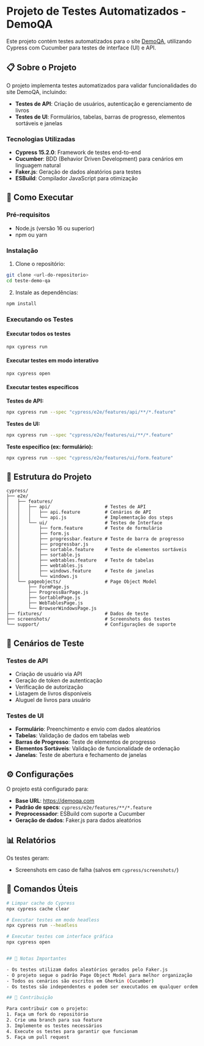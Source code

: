 # Projeto de Testes Automatizados - DemoQA

Este projeto contém testes automatizados para o site [DemoQA](https://demoqa.com), utilizando Cypress com Cucumber para testes de interface (UI) e API.

## 📋 Sobre o Projeto

O projeto implementa testes automatizados para validar funcionalidades do site DemoQA, incluindo:

- **Testes de API**: Criação de usuários, autenticação e gerenciamento de livros
- **Testes de UI**: Formulários, tabelas, barras de progresso, elementos sortáveis e janelas

### Tecnologias Utilizadas

- **Cypress 15.2.0**: Framework de testes end-to-end
- **Cucumber**: BDD (Behavior Driven Development) para cenários em linguagem natural
- **Faker.js**: Geração de dados aleatórios para testes
- **ESBuild**: Compilador JavaScript para otimização

## 🚀 Como Executar

### Pré-requisitos

- Node.js (versão 16 ou superior)
- npm ou yarn

### Instalação

1. Clone o repositório:
```bash
git clone <url-do-repositorio>
cd teste-demo-qa
```

2. Instale as dependências:
```bash
npm install
```

### Executando os Testes

#### Executar todos os testes
```bash
npx cypress run
```

#### Executar testes em modo interativo
```bash
npx cypress open
```

#### Executar testes específicos

**Testes de API:**
```bash
npx cypress run --spec "cypress/e2e/features/api/**/*.feature"
```

**Testes de UI:**
```bash
npx cypress run --spec "cypress/e2e/features/ui/**/*.feature"
```

**Teste específico (ex: formulário):**
```bash
npx cypress run --spec "cypress/e2e/features/ui/form.feature"
```

## 📁 Estrutura do Projeto

```
cypress/
├── e2e/
│   ├── features/
│   │   ├── api/                    # Testes de API
│   │   │   ├── api.feature         # Cenários de API
│   │   │   └── api.js              # Implementação dos steps
│   │   └── ui/                     # Testes de Interface
│   │       ├── form.feature        # Teste de formulário
│   │       ├── form.js
│   │       ├── progressbar.feature # Teste de barra de progresso
│   │       ├── progressbar.js
│   │       ├── sortable.feature    # Teste de elementos sortáveis
│   │       ├── sortable.js
│   │       ├── webtables.feature   # Teste de tabelas
│   │       ├── webtables.js
│   │       ├── windows.feature     # Teste de janelas
│   │       └── windows.js
│   └── pageobjects/                # Page Object Model
│       ├── FormPage.js
│       ├── ProgressBarPage.js
│       ├── SortablePage.js
│       ├── WebTablesPage.js
│       └── BrowserWindowsPage.js
├── fixtures/                       # Dados de teste
├── screenshots/                    # Screenshots dos testes
└── support/                        # Configurações de suporte
```

## 🧪 Cenários de Teste

### Testes de API
- Criação de usuário via API
- Geração de token de autenticação
- Verificação de autorização
- Listagem de livros disponíveis
- Aluguel de livros para usuário

### Testes de UI
- **Formulário**: Preenchimento e envio com dados aleatórios
- **Tabelas**: Validação de dados em tabelas web
- **Barras de Progresso**: Teste de elementos de progresso
- **Elementos Sortáveis**: Validação de funcionalidade de ordenação
- **Janelas**: Teste de abertura e fechamento de janelas

## ⚙️ Configurações

O projeto está configurado para:
- **Base URL**: https://demoqa.com
- **Padrão de specs**: `cypress/e2e/features/**/*.feature`
- **Preprocessador**: ESBuild com suporte a Cucumber
- **Geração de dados**: Faker.js para dados aleatórios

## 📊 Relatórios

Os testes geram:
- Screenshots em caso de falha (salvos em `cypress/screenshots/`)


## 🔧 Comandos Úteis

```bash
# Limpar cache do Cypress
npx cypress cache clear

# Executar testes em modo headless
npx cypress run --headless

# Executar testes com interface gráfica
npx cypress open


## 📝 Notas Importantes

- Os testes utilizam dados aleatórios gerados pelo Faker.js
- O projeto segue o padrão Page Object Model para melhor organização
- Todos os cenários são escritos em Gherkin (Cucumber)
- Os testes são independentes e podem ser executados em qualquer ordem

## 🤝 Contribuição

Para contribuir com o projeto:
1. Faça um fork do repositório
2. Crie uma branch para sua feature
3. Implemente os testes necessários
4. Execute os testes para garantir que funcionam
5. Faça um pull request
